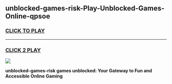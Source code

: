 
## unblocked-games-risk-Play-Unblocked-Games-Online-qpsoe
<h3>
<a href="https://premium76.site?title=unblocked-games-risk&ref=24A">CLICK TO PLAY</a></h3>
<hr>

<h3>
<a href="https://premium76.site?title=unblocked-games-risk&ref=24A">CLICK 2 PLAY</a>
  
</h3>

<a href="https://premium76.site?title=unblocked-games-risk&ref=24A"><img src="https://clearcache.store/games.png"></a>


**unblocked-games-risk games unblocked: Your Gateway to Fun and Accessible Online Gaming**
